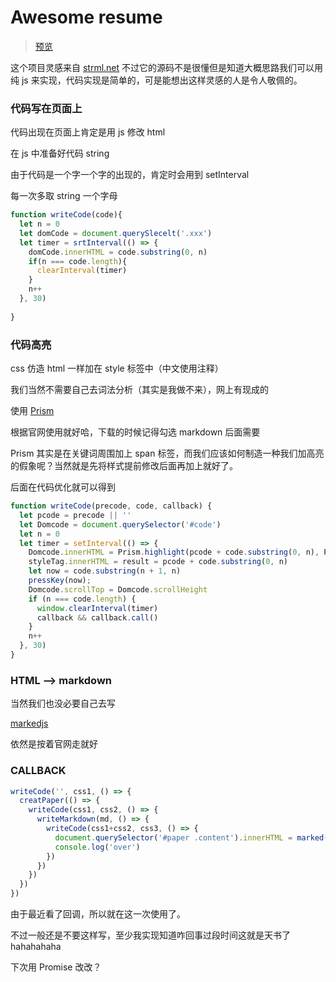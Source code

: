 <!-- ---
title: Awesome resume
tags:
	- 项目
--- -->
#  Awesome resume
> [预览](https://unbrain.github.io/awesome-resume/)

这个项目灵感来自 [strml.net](http://strml.net/) 不过它的源码不是很懂但是知道大概思路我们可以用纯 js 来实现，代码实现是简单的，可是能想出这样灵感的人是令人敬佩的。

### 代码写在页面上

代码出现在页面上肯定是用 js 修改 html

在 js 中准备好代码 string 

<!--more-->

由于代码是一个字一个字的出现的，肯定时会用到 setInterval 

每一次多取 string 一个字母

```javascript
function writeCode(code){
  let n = 0
  let domCode = document.querySlecelt('.xxx')
  let timer = srtInterval(() => {
    domCode.innerHTML = code.substring(0, n)
    if(n === code.length){
      clearInterval(timer)
    }
    n++
  }, 30)
  
}
```

### 代码高亮

css 仿造 html 一样加在 style 标签中（中文使用注释）

我们当然不需要自己去词法分析（其实是我做不来），网上有现成的

使用 [Prism](http://prismjs.com/)

根据官网使用就好哈，下载的时候记得勾选 markdown 后面需要

Prism 其实是在关键词周围加上 span 标签，而我们应该如何制造一种我们加高亮的假象呢？当然就是先将样式提前修改后面再加上就好了。

后面在代码优化就可以得到

```javascript
function writeCode(precode, code, callback) {
  let pcode = precode || ''
  let Domcode = document.querySelector('#code')
  let n = 0
  let timer = setInterval(() => {
    Domcode.innerHTML = Prism.highlight(pcode + code.substring(0, n), Prism.languages.css, 'css');
    styleTag.innerHTML = result = pcode + code.substring(0, n)
    let now = code.substring(n + 1, n)
    pressKey(now);
    Domcode.scrollTop = Domcode.scrollHeight
    if (n === code.length) {
      window.clearInterval(timer)
      callback && callback.call()
    }
    n++
  }, 30)
}
```

### HTML --> markdown 

当然我们也没必要自己去写

[markedjs](https://github.com/markedjs/marked)

依然是按着官网走就好

### CALLBACK

```javascript
writeCode('', css1, () => {
  creatPaper(() => {
    writeCode(css1, css2, () => {
      writeMarkdown(md, () => {
        writeCode(css1+css2, css3, () => {
          document.querySelector('#paper .content').innerHTML = marked(md);
          console.log('over')
        })
      })      
    })
  })
})
```

由于最近看了回调，所以就在这一次使用了。

不过一般还是不要这样写，至少我实现知道咋回事过段时间这就是天书了hahahahaha

下次用 Promise 改改？
